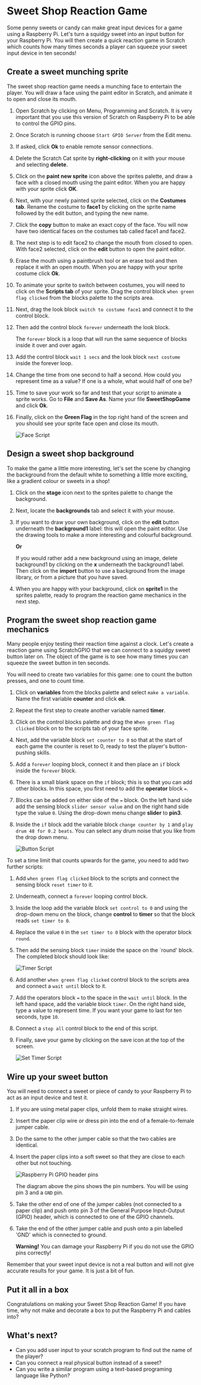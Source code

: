 # Sweet Shop Reaction Game

Some penny sweets or candy can make great input devices for a game using a Raspberry Pi. Let's turn a squidgy sweet into an input button for your Raspberry Pi. You will then create a quick reaction game in Scratch which counts how many times seconds a player can squeeze your sweet input device in ten seconds!

## Create a sweet munching sprite

The sweet shop reaction game needs a munching face to entertain the player. You will draw a face using the paint editor in Scratch, and animate it to open and close its mouth.

1. Open Scratch by clicking on Menu, Programming and Scratch. It is very important that you use this version of Scratch on Raspberry Pi to be able to control the GPIO pins.

1. Once Scratch is running choose `Start GPIO Server` from the Edit menu. 

1. If asked, click **Ok** to enable remote sensor connections.

1. Delete the Scratch Cat sprite by **right-clicking** on it with your mouse and selecting **delete**.

1. Click on the **paint new sprite** icon above the sprites palette, and draw a face with a closed mouth using the paint editor. When you are happy with your sprite click **OK**.

1. Next, with your newly painted sprite selected, click on the **Costumes tab**. Rename the costume to **face1** by clicking on the sprite name followed by the edit button, and typing the new name.

1. Click the **copy** button to make an exact copy of the face. You will now have two identical faces on the costumes tab called face1 and face2.

1. The next step is to edit face2 to change the mouth from closed to open. With face2 selected, click on the **edit** button to open the paint editor.

1. Erase the mouth using a paintbrush tool or an erase tool and then replace it with an open mouth. When you are happy with your sprite costume click **Ok**.

1. To animate your sprite to switch between costumes, you will need to click on the **Scripts tab** of your sprite. Drag the control block `when green flag clicked` from the blocks palette to the scripts area.

1. Next, drag the look block `switch to costume face1` and connect it to the control block.

1. Then add the control block `forever` underneath the look block.

   The `forever` block is a loop that will run the same sequence of blocks inside it over and over again.

1. Add the control block `wait 1 secs` and the look block `next costume` inside the forever loop.

1. Change the time from one second to half a second. How could you represent time as a value? If one is a whole, what would half of one be?

1. Time to save your work so far and test that your script to animate a sprite works. Go to **File** and **Save As**. Name your file **SweetShopGame** and click **Ok**.

1. Finally, click on the **Green Flag** in the top right hand of the screen and you should see your sprite face open and close its mouth.

	![](images/face-script.png "Face Script")

## Design a sweet shop background

To make the game a little more interesting, let's set the scene by changing the background from the default white to something a little more exciting, like a gradient colour or sweets in a shop!

1. Click on the **stage** icon next to the sprites palette to change the background.

1. Next, locate the **backgrounds** tab and select it with your mouse.

1. If you want to draw your own background, click on the **edit** button underneath the **background1** label: this will open the paint editor. Use the drawing tools to make a more interesting and colourful background.

	**Or**

 	If you would rather add a new background using an image, delete background1 by clicking on the **x** underneath the background1 label. Then click on the **import** button to use a background from the image library, or from a picture that you have saved.

1. When you are happy with your background, click on **sprite1** in the sprites palette, ready to program the reaction game mechanics in the next step.

## Program the sweet shop reaction game mechanics

Many people enjoy testing their reaction time against a clock. Let's create a reaction game using ScratchGPIO that we can connect to a squidgy sweet button later on. The object of the game is to see how many times you can squeeze the sweet button in ten seconds.

You will need to create two variables for this game: one to count the button presses, and one to count time.

1. Click on **variables** from the blocks palette and select `make a variable`. Name the first variable **counter** and click **ok**.

1. Repeat the first step to create another variable named **timer**.

1. Click on the control blocks palette and drag the `When green flag clicked` block on to the scripts tab of your face sprite.

1. Next, add the variable block `set counter to 0` so that at the start of each game the counter is reset to 0, ready to test the player's button-pushing skills.

1. Add a `forever` looping block, connect it and then place an `if` block inside the `forever` block.

1. There is a small blank space on the `if` block; this is so that you can add other blocks. In this space, you first need to add the **operator** block ` = `.

1. Blocks can be added on either side of the `=` block. On the left hand side add the sensing block `slider sensor value` and on the right hand side type the value `0`. Using the drop-down menu change **slider** to **pin3**.

1. Inside the `if` block add the variable block `change counter by 1` and `play drum 48 for 0.2 beats`. You can select any drum noise that you like from the drop down menu.

	![](images/button-script.png "Button Script")

To set a time limit that counts upwards for the game, you need to add two further scripts:

1. Add `when green flag clicked` block to the scripts and connect the sensing block `reset timer` to it.

1. Underneath, connect a `forever` looping control block.

1. Inside the loop add the variable block `set control to 0` and using the drop-down menu on the block, change **control** to **timer** so that the block reads `set timer to 0`.

1. Replace the value `0` in the `set timer to 0` block with the operator block `round`.

1. Then add the sensing block `timer` inside the space on the `round' block. The completed block should look like:

	![](images/timer-script.png "Timer Script")

1. Add another `when green flag clicked` control block to the scripts area and connect a `wait until` block to it.

1. Add the operators block `=` to the space in the `wait until` block. In the left hand space, add the variable block `timer`. On the right hand side, type a value to represent time. If you want your game to last for ten seconds, type `10`.

1. Connect a `stop all` control block to the end of this script.

1. Finally, save your game by clicking on the save icon at the top of the screen.

	![](images/timer-script2.png "Set Timer Script")

## Wire up your sweet button

You will need to connect a sweet or piece of candy to your Raspberry Pi to act as an input device and test it.

1. If you are using metal paper clips, unfold them to make straight wires.

1. Insert the paper clip wire or dress pin into the end of a female-to-female jumper cable.

1. Do the same to the other jumper cable so that the two cables are identical.

1. Insert the paper clips into a soft sweet so that they are close to each other but not touching.

    ![](images/raspio-ports.jpg "Raspberry Pi GPIO header pins")

   The diagram above the pins shows the pin numbers. You will be using pin 3 and a `GND` pin.

1. Take the other end of one of the jumper cables (not connected to a paper clip) and push onto pin 3 of the General Purpose Input-Output (GPIO) header, which is connected to one of the GPIO channels.

1. Take the end of the other jumper cable and push onto a pin labelled 'GND' which is connected to ground.

    **Warning!** You can damage your Raspberry Pi if you do not use the GPIO pins correctly!

Remember that your sweet input device is not a real button and will not give accurate results for your game. It is just a bit of fun. 

## Put it all in a box

Congratulations on making your Sweet Shop Reaction Game! If you have time, why not make and decorate a box to put the Raspberry Pi and cables into?

## What's next?
- Can you add user input to your scratch program to find out the name of the player?
- Can you connect a real physical button instead of a sweet?
- Can you write a similar program using a text-based programing language like Python?
